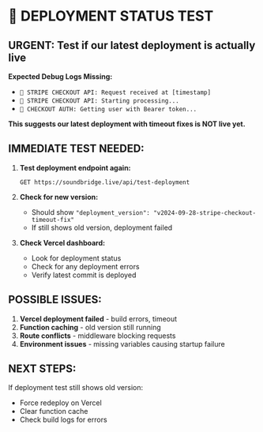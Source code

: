 # 🚨 DEPLOYMENT STATUS TEST

## URGENT: Test if our latest deployment is actually live

**Expected Debug Logs Missing:**
- `🚨 STRIPE CHECKOUT API: Request received at [timestamp]`
- `🚨 STRIPE CHECKOUT API: Starting processing...`
- `🚨 CHECKOUT AUTH: Getting user with Bearer token...`

**This suggests our latest deployment with timeout fixes is NOT live yet.**

## IMMEDIATE TEST NEEDED:

1. **Test deployment endpoint again:**
   ```
   GET https://soundbridge.live/api/test-deployment
   ```
   
2. **Check for new version:**
   - Should show `"deployment_version": "v2024-09-28-stripe-checkout-timeout-fix"`
   - If still shows old version, deployment failed

3. **Check Vercel dashboard:**
   - Look for deployment status
   - Check for any deployment errors
   - Verify latest commit is deployed

## POSSIBLE ISSUES:

1. **Vercel deployment failed** - build errors, timeout
2. **Function caching** - old version still running  
3. **Route conflicts** - middleware blocking requests
4. **Environment issues** - missing variables causing startup failure

## NEXT STEPS:

If deployment test still shows old version:
- Force redeploy on Vercel
- Clear function cache
- Check build logs for errors
